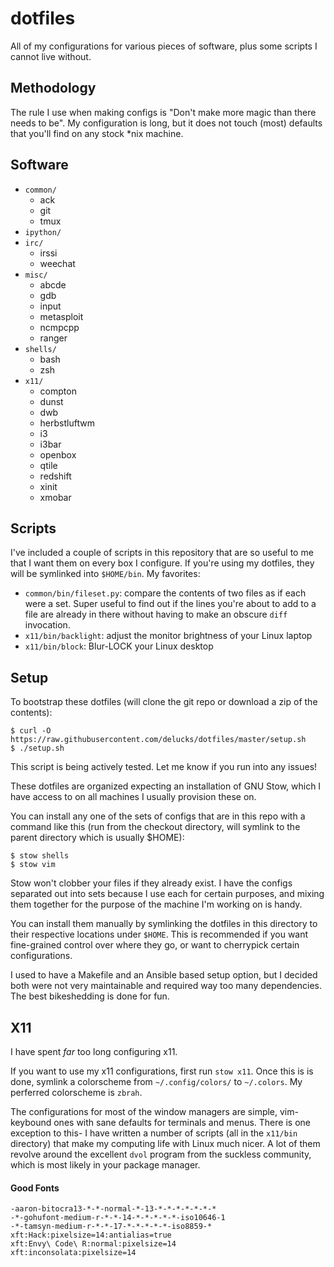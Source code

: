 dotfiles
========

All of my configurations for various pieces of software, plus some scripts I cannot live without.

Methodology
-----------

The rule I use when making configs is "Don't make more magic than there needs to be". My configuration is long, but it does not touch (most) defaults that you'll find on any stock \*nix machine.

Software
--------

- `common/`
  - ack
  - git
  - tmux
- `ipython/`
- `irc/`
  - irssi
  - weechat
- `misc/`
  - abcde
  - gdb
  - input
  - metasploit
  - ncmpcpp
  - ranger
- `shells/`
  - bash
  - zsh
- `x11/`
  - compton
  - dunst
  - dwb
  - herbstluftwm
  - i3
  - i3bar
  - openbox
  - qtile
  - redshift
  - xinit
  - xmobar

Scripts
-------

I've included a couple of scripts in this repository that are so useful to me that I want them on every box I configure. If you're using my dotfiles, they will be symlinked into `$HOME/bin`. My favorites:

- `common/bin/fileset.py`: compare the contents of two files as if each were a set. Super useful to find out if the lines you're about to add to a file are already in there without having to make an obscure `diff` invocation.
- `x11/bin/backlight`: adjust the monitor brightness of your Linux laptop
- `x11/bin/block`: Blur-LOCK your Linux desktop

Setup
-----

To bootstrap these dotfiles (will clone the git repo or download a zip of the contents):

```
$ curl -O https://raw.githubusercontent.com/delucks/dotfiles/master/setup.sh
$ ./setup.sh
```

This script is being actively tested. Let me know if you run into any issues!

These dotfiles are organized expecting an installation of GNU Stow, which I have access to on all machines I usually provision these on.

You can install any one of the sets of configs that are in this repo with a command like this (run from the checkout directory, will symlink to the parent directory which is usually $HOME):

```
$ stow shells
$ stow vim
```

Stow won't clobber your files if they already exist. I have the configs separated out into sets because I use each for certain purposes, and mixing them together for the purpose of the machine I'm working on is handy.

You can install them manually by symlinking the dotfiles in this directory to their respective locations under `$HOME`. This is recommended if you want fine-grained control over where they go, or want to cherrypick certain configurations.

I used to have a Makefile and an Ansible based setup option, but I decided both were not very maintainable and required way too many dependencies. The best bikeshedding is done for fun.

X11
---

I have spent *far* too long configuring x11.

If you want to use my x11 configurations, first run `stow x11`. Once this is is done, symlink a colorscheme from `~/.config/colors/` to `~/.colors`. My perferred colorscheme is `zbrah`.

The configurations for most of the window managers are simple, vim-keybound ones with sane defaults for terminals and menus. There is one exception to this- I have written a number of scripts (all in the `x11/bin` directory) that make my computing life with Linux much nicer. A lot of them revolve around the excellent `dvol` program from the suckless community, which is most likely in your package manager.

#### Good Fonts

```
-aaron-bitocra13-*-*-normal-*-13-*-*-*-*-*-*-*
-*-gohufont-medium-r-*-*-14-*-*-*-*-*-iso10646-1
-*-tamsyn-medium-r-*-*-17-*-*-*-*-*-iso8859-*
xft:Hack:pixelsize=14:antialias=true
xft:Envy\ Code\ R:normal:pixelsize=14
xft:inconsolata:pixelsize=14
```
